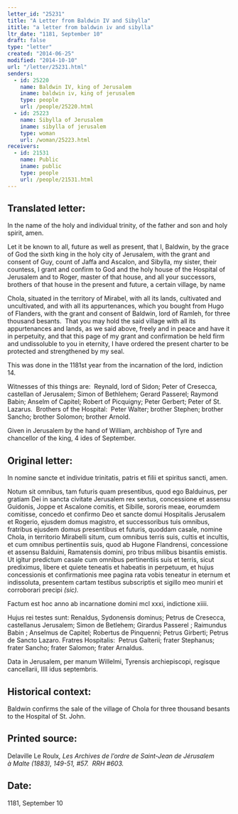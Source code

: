 ```yaml
---
letter_id: "25231"
title: "A Letter from Baldwin IV and Sibylla"
ititle: "a letter from baldwin iv and sibylla"
ltr_date: "1181, September 10"
draft: false
type: "letter"
created: "2014-06-25"
modified: "2014-10-10"
url: "/letter/25231.html"
senders:
  - id: 25220
    name: Baldwin IV, king of Jerusalem
    iname: baldwin iv, king of jerusalem
    type: people
    url: /people/25220.html
  - id: 25223
    name: Sibylla of Jerusalem
    iname: sibylla of jerusalem
    type: woman
    url: /woman/25223.html
receivers:
  - id: 21531
    name: Public
    iname: public
    type: people
    url: /people/21531.html
---
```

<h2> Translated letter:</h2><p>In the name of the holy and individual trinity, of the father and son and holy spirit, amen.</p><p>Let it be known to all, future as well as present, that I, Baldwin, by the grace of God the sixth king in the holy city of Jerusalem, with the grant and consent of Guy, count of Jaffa and Ascalon, and Sibylla, my sister, their countess, I grant and confirm to God and the holy house of the Hospital of Jerusalem and to Roger, master of that house, and all your successors, brothers of that house in the present and future, a certain village, by name</p><p>Chola, situated in the territory of Mirabel, with all its lands, cultivated and uncultivated, and with all its appurtenances, which you bought from Hugo of Flanders, with the grant and consent of Baldwin, lord of Ramleh, for three thousand besants.&nbsp; That you may hold the said village with all its appurtenances and lands, as we said above, freely and in peace and have it in perpetuity, and that this page of my grant and confirmation be held firm and undissoluble to you in eternity, I have ordered the present charter to be protected and strengthened by my seal.</p><p>This was done in the 1181st year from the incarnation of the lord, indiction 14.</p><p>Witnesses of this things are:&nbsp; Reynald, lord of Sidon; Peter of Cresecca, castellan of Jerusalem; Simon of Bethlehem; Gerard Passerel; Raymond Babin; Anselm of Capitel; Robert of Picquigny; Peter Gerbert; Peter of St. Lazarus.&nbsp; Brothers of the Hospital:&nbsp; Peter Walter; brother Stephen; brother Sancho; brother Solomon; brother Arnold.</p><p>Given in Jerusalem by the hand of William, archbishop of Tyre and chancellor of the king, 4 ides of September.</p><h2 class="mt-4"> Original letter:</h2><p>In nomine sancte et individue trinitatis, patris et filii et spiritus sancti, amen.</p><p>Notum sit omnibus, tam futuris quam presentibus, quod ego Balduinus, per gratiam Dei in sancta civitate Jerusalem rex sextus, concessione et assensu Guidonis, Joppe et Ascalone comitis, et Sibille, sororis meae, eorumdem comitisse, concedo et confirmo Deo et sancte domui Hospitalis Jerusalem et Rogerio, ejusdem domus magistro, et successoribus tuis omnibus, fratribus ejusdem domus presentibus et futuris, quoddam casale, nomine Chola, in territorio Mirabelli situm, cum omnibus terris suis, cultis et incultis, et cum omnibus pertinentiis suis, quod ab Hugone Flandrensi, concessione et assensu Balduini, Ramatensis domini, pro tribus milibus bisantiis emistis. Ut igitur predictum casale cum omnibus pertinentiis suis et terris, sicut prediximus, libere et quiete teneatis et habeatis in perpetuum, et hujus concessionis et confirmationis mee pagina rata vobis teneatur in eternum et indissoluta, presentem cartam testibus subscriptis et sigillo meo muniri et corroborari precipi<i> (sic).</i></p><p>Factum est hoc anno ab incarnatione domini mcl xxxi, indictione xiiii.</p><p>Hujus rei testes sunt: Renaldus, Sydonensis dominus; Petrus de Cresecca, castellanus Jerusalem; Simon de Betlehem; Girardus Passerel ; Raimundus Babin ; Anselmus de Capitel; Robertus de Pinquenni; Petrus Girberti; Petrus de Sancto Lazaro. Fratres Hospitalis:&nbsp; Petrus Galterii; frater Stephanus; frater Sancho; frater Salomon; frater Arnaldus.</p><p>Data in Jerusalem, per manum Willelmi, Tyrensis archiepiscopi, regisque cancellarii, IIII idus septembris.&nbsp;</p><h2 class="mt-4"> Historical context:</h2><p>Baldwin confirms the sale of the village of Chola for three thousand besants to the Hospital of St. John.</p><h2 class="mt-4"> Printed source:</h2><p>Delaville Le Roulx<i>, Les Archives de l’ordre de Saint-Jean de Jérusalem à&nbsp;Malte (1883), 149-51, #57. &nbsp;RRH #603.</i></p><h2 class="mt-4"> Date:</h2>1181, September 10